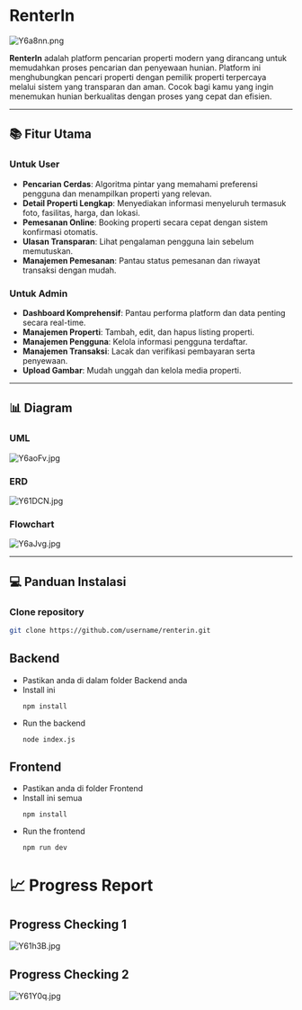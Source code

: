 # RenterIn

![Y6a8nn.png](https://s6.imgcdn.dev/Y6a8nn.png)

**RenterIn** adalah platform pencarian properti modern yang dirancang untuk memudahkan proses pencarian dan penyewaan hunian. Platform ini menghubungkan pencari properti dengan pemilik properti terpercaya melalui sistem yang transparan dan aman. Cocok bagi kamu yang ingin menemukan hunian berkualitas dengan proses yang cepat dan efisien.

---

## 📚 Fitur Utama

### Untuk User
- **Pencarian Cerdas**: Algoritma pintar yang memahami preferensi pengguna dan menampilkan properti yang relevan.
- **Detail Properti Lengkap**: Menyediakan informasi menyeluruh termasuk foto, fasilitas, harga, dan lokasi.
- **Pemesanan Online**: Booking properti secara cepat dengan sistem konfirmasi otomatis.
- **Ulasan Transparan**: Lihat pengalaman pengguna lain sebelum memutuskan.
- **Manajemen Pemesanan**: Pantau status pemesanan dan riwayat transaksi dengan mudah.

### Untuk Admin
- **Dashboard Komprehensif**: Pantau performa platform dan data penting secara real-time.
- **Manajemen Properti**: Tambah, edit, dan hapus listing properti.
- **Manajemen Pengguna**: Kelola informasi pengguna terdaftar.
- **Manajemen Transaksi**: Lacak dan verifikasi pembayaran serta penyewaan.
- **Upload Gambar**: Mudah unggah dan kelola media properti.

---

## 📊 Diagram

### UML
![Y6aoFv.jpg](https://s6.imgcdn.dev/Y6aoFv.jpg)

### ERD
![Y61DCN.jpg](https://s6.imgcdn.dev/Y61DCN.jpg)

### Flowchart
![Y6aJvg.jpg](https://s6.imgcdn.dev/Y6aJvg.jpg)

---

## 💻 Panduan Instalasi

### Clone repository
```bash
git clone https://github.com/username/renterin.git
```



## Backend
- Pastikan anda di dalam folder Backend anda
- Install ini 
    ```
    npm install
    ```
- Run the backend
    ```
    node index.js
    ```

## Frontend
- Pastikan anda di folder Frontend
- Install ini semua
    ```
    npm install
    ```
- Run the frontend
    ```
    npm run dev
    ```

# 📈 Progress Report
## Progress Checking 1
![Y61h3B.jpg](https://s6.imgcdn.dev/Y61h3B.jpg)

## Progress Checking 2
![Y61Y0q.jpg](https://s6.imgcdn.dev/Y61Y0q.jpg)





